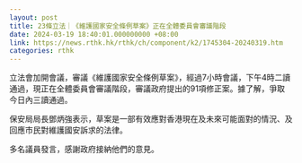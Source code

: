 ```yaml
---
layout: post
title: 23條立法｜《維護國家安全條例草案》正在全體委員會審議階段
date: 2024-03-19 18:40:01.000000000 +08:00
link: https://news.rthk.hk/rthk/ch/component/k2/1745304-20240319.htm
categories: rthk
---
```


立法會加開會議，審議《維護國家安全條例草案》，經過7小時會議，下午4時二讀通過，現正在全體委員會審議階段，審議政府提出的91項修正案。據了解，爭取今日內三讀通過。

保安局局長鄧炳強表示，草案是一部有效應對香港現在及未來可能面對的情況、及回應市民對維護國安訴求的法律。

多名議員發言，感謝政府接納他們的意見。
